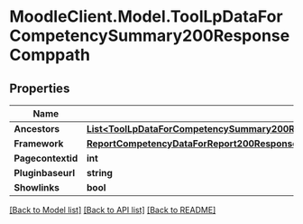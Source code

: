 # MoodleClient.Model.ToolLpDataForCompetencySummary200ResponseComppath

## Properties

Name | Type | Description | Notes
------------ | ------------- | ------------- | -------------
**Ancestors** | [**List&lt;ToolLpDataForCompetencySummary200ResponseComppathAncestorsInner&gt;**](ToolLpDataForCompetencySummary200ResponseComppathAncestorsInner.md) |  | 
**Framework** | [**ReportCompetencyDataForReport200ResponseUsercompetenciesInnerCompetencyComppathFramework**](ReportCompetencyDataForReport200ResponseUsercompetenciesInnerCompetencyComppathFramework.md) |  | 
**Pagecontextid** | **int** | pagecontextid | 
**Pluginbaseurl** | **string** | pluginbaseurl | 
**Showlinks** | **bool** | showlinks | 

[[Back to Model list]](../README.md#documentation-for-models) [[Back to API list]](../README.md#documentation-for-api-endpoints) [[Back to README]](../README.md)

